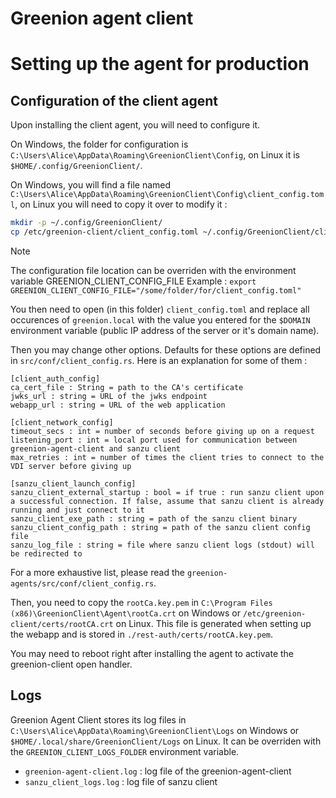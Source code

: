 # Greenion agent client

# Setting up the agent for production

## Configuration of the client agent

Upon installing the client agent, you will need to configure it.

On Windows, the folder for configuration is `C:\Users\Alice\AppData\Roaming\GreenionClient\Config`, on Linux it is `$HOME/.config/GreenionClient/`.

On Windows, you will find a file named `C:\Users\Alice\AppData\Roaming\GreenionClient\Config\client_config.toml`, on Linux you will need to copy it over to modify it :

```sh
mkdir -p ~/.config/GreenionClient/
cp /etc/greenion-client/client_config.toml ~/.config/GreenionClient/client_config.toml
```

> [!NOTE]
> The configuration file location can be overriden with the environment variable GREENION_CLIENT_CONFIG_FILE
> Example : `export GREENION_CLIENT_CONFIG_FILE="/some/folder/for/client_config.toml"`

You then need to open (in this folder) `client_config.toml` and replace all occurences of `greenion.local` with the value you entered for the `$DOMAIN` environment variable (public IP address of the server or it's domain name).

Then you may change other options. Defaults for these options are defined in `src/conf/client_config.rs`. Here is an explanation for some of them : 

```
[client_auth_config]
ca_cert_file : String = path to the CA's certificate
jwks_url : string = URL of the jwks endpoint
webapp_url : string = URL of the web application

[client_network_config]
timeout_secs : int = number of seconds before giving up on a request
listening_port : int = local port used for communication between greenion-agent-client and sanzu client
max_retries : int = number of times the client tries to connect to the VDI server before giving up

[sanzu_client_launch_config]
sanzu_client_external_startup : bool = if true : run sanzu client upon a successful connection. If false, assume that sanzu client is already running and just connect to it
sanzu_client_exe_path : string = path of the sanzu client binary
sanzu_client_config_path : string = path of the sanzu client config file
sanzu_log_file : string = file where sanzu client logs (stdout) will be redirected to
```

For a more exhaustive list, please read the `greenion-agents/src/conf/client_config.rs`.

Then, you need to copy the `rootCa.key.pem` in `C:\Program Files (x86)\GreenionClient\Agent\rootCa.crt` on Windows or `/etc/greenion-client/certs/rootCA.crt` on Linux. This file is generated when setting up the webapp and is stored in `./rest-auth/certs/rootCA.key.pem`.


You may need to reboot right after installing the agent to activate the greenion-client open handler.

## Logs

Greenion Agent Client stores its log files in `C:\Users\Alice\AppData\Roaming\GreenionClient\Logs` on Windows or `$HOME/.local/share/GreenionClient/Logs` on Linux.
It can be overriden with the `GREENION_CLIENT_LOGS_FOLDER` environment variable.
- `greenion-agent-client.log` : log file of the greenion-agent-client
- `sanzu_client_logs.log` : log file of sanzu client

